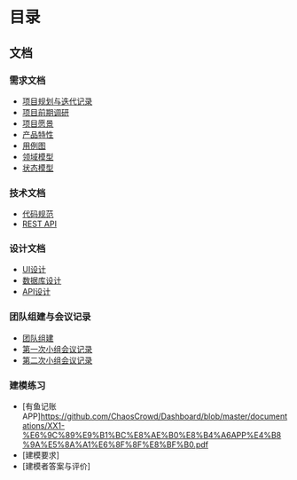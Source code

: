 # 目录
## 文档
### 需求文档
* [项目规划与迭代记录](https://github.com/ChaosCrowd/Dashboard/blob/master/documentations/1_About.md)
* [项目前期调研](https://github.com/ChaosCrowd/Dashboard/blob/master/documentations/3_Investigation.md)
* [项目愿景](https://github.com/ChaosCrowd/Dashboard/blob/master/documentations/4_Vision.md)
* [产品特性](https://github.com/ChaosCrowd/Dashboard/blob/master/documentations/5_Backlog_Inception.md)
* [用例图](https://github.com/ChaosCrowd/Dashboard/blob/master/documentations/6_Requirement_Specification.md)
* [领域模型](https://github.com/ChaosCrowd/Dashboard/blob/master/documentations/9_domain_model.md)
* [状态模型](https://github.com/ChaosCrowd/Dashboard/blob/master/documentations/11_State_model.md)

### 技术文档
* [代码规范](https://github.com/ChaosCrowd/Dashboard/blob/master/documentations/8_Production_Specifications.md)
* [REST API](https://github.com/ChaosCrowd/Dashboard/blob/master/documentations/13_REST_API.md)

### 设计文档
* [UI设计](https://github.com/ChaosCrowd/Dashboard/blob/master/documentations/7_Design.md)
* [数据库设计](https://github.com/ChaosCrowd/Dashboard/blob/master/documentations/10_Database_Design.md)
* [API设计](https://github.com/ChaosCrowd/Dashboard/blob/master/documentations/12_API_design.md)

### 团队组建与会议记录
* [团队组建](https://github.com/ChaosCrowd/Dashboard/blob/master/documentations/2_Team_Profile.md)
* [第一次小组会议记录](https://github.com/ChaosCrowd/Dashboard/blob/master/documentations/Meeting_recording/meeting_recording_1.md)
* [第二次小组会议记录](https://github.com/ChaosCrowd/Dashboard/blob/master/documentations/Meeting_recording/meeting_recording_2.md)
 
### 建模练习
* [有鱼记账APP]https://github.com/ChaosCrowd/Dashboard/blob/master/documentations/XX1-%E6%9C%89%E9%B1%BC%E8%AE%B0%E8%B4%A6APP%E4%B8%9A%E5%8A%A1%E6%8F%8F%E8%BF%B0.pdf
* [建模要求]
* [建模者答案与评价]
